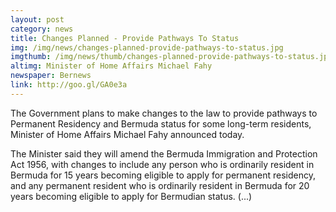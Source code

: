 ```yaml
---
layout: post
category: news
title: Changes Planned - Provide Pathways To Status
img: /img/news/changes-planned-provide-pathways-to-status.jpg
imgthumb: /img/news/thumb/changes-planned-provide-pathways-to-status.jpg
altimg: Minister of Home Affairs Michael Fahy
newspaper: Bernews
link: http://goo.gl/GA0e3a
---
```

The Government plans to make changes to the law to provide pathways to Permanent Residency and Bermuda status for some long-term residents, Minister of Home Affairs Michael Fahy announced today.

The Minister said they will amend the Bermuda Immigration and Protection Act 1956, with changes to include any person who is ordinarily resident in Bermuda for 15 years becoming eligible to apply for permanent residency, and any permanent resident who is ordinarily resident in Bermuda for 20 years becoming eligible to apply for Bermudian status.
(...)